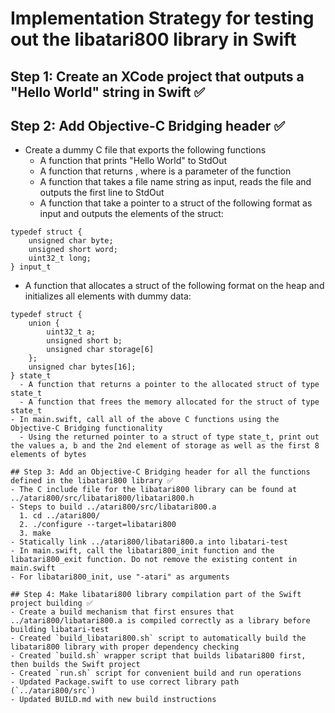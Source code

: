 
# Implementation Strategy for testing out the libatari800 library in Swift

## Step 1: Create an XCode project that outputs a "Hello World" string in Swift ✅

## Step 2: Add Objective-C Bridging header ✅
- Create a dummy C file that exports the following functions
  - A function that prints "Hello World" to StdOut
  - A function that returns <n>, where <n> is a parameter of the function
  - A function that takes a file name string as input, reads the file and outputs the first line to StdOut
  - A function that take a pointer to a struct of the following format as input and outputs the elements of the struct:
```
typedef struct {
    unsigned char byte;
    unsigned short word;
    uint32_t long;
} input_t
``` 
  - A function that allocates a struct of the following format on the heap and initializes all elements with dummy data:
```
typedef struct {
    union {
        uint32_t a;
        unsigned short b;
        unsigned char storage[6]
    };
    unsigned char bytes[16];
} state_t
  - A function that returns a pointer to the allocated struct of type state_t
  - A function that frees the memory allocated for the struct of type state_t
- In main.swift, call all of the above C functions using the Objective-C Bridging functionality
  - Using the returned pointer to a struct of type state_t, print out the values a, b and the 2nd element of storage as well as the first 8 elements of bytes

## Step 3: Add an Objective-C Bridging header for all the functions defined in the libatari800 library ✅
- The C include file for the libatari800 library can be found at ../atari800/src/libatari800/libatari800.h
- Steps to build ../atari800/src/libatari800.a
  1. cd ../atari800/
  2. ./configure --target=libatari800
  3. make
- Statically link ../atari800/libatari800.a into libatari-test
- In main.swift, call the libatari800_init function and the libatari800_exit function. Do not remove the existing content in main.swift
- For libatari800_init, use "-atari" as arguments

## Step 4: Make libatari800 library compilation part of the Swift project building ✅
- Create a build mechanism that first ensures that ../atari800/libatari800.a is compiled correctly as a library before building libatari-test
- Created `build_libatari800.sh` script to automatically build the libatari800 library with proper dependency checking
- Created `build.sh` wrapper script that builds libatari800 first, then builds the Swift project
- Created `run.sh` script for convenient build and run operations
- Updated Package.swift to use correct library path (`../atari800/src`)
- Updated BUILD.md with new build instructions
  

